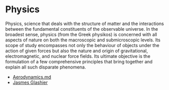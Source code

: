 # Physics

Physics, science that deals with the structure of matter and the interactions between the fundamental constituents of the observable universe. In the broadest sense, physics (from the Greek physikos) is concerned with all aspects of nature on both the macroscopic and submicroscopic levels. Its scope of study encompasses not only the behaviour of objects under the action of given forces but also the nature and origin of gravitational, electromagnetic, and nuclear force fields. Its ultimate objective is the formulation of a few comprehensive principles that bring together and explain all such disparate phenomena.

* [Aerodynamics.md](aerodynamics.md)
* [Jasmes Glashier](james-glashier.md)
